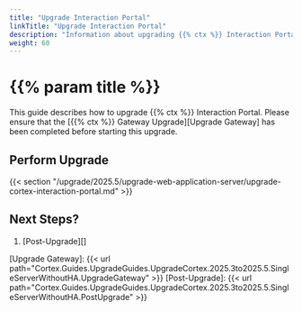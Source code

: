 ```yaml
---
title: "Upgrade Interaction Portal"
linkTitle: "Upgrade Interaction Portal"
description: "Information about upgrading {{% ctx %}} Interaction Portal."
weight: 60
---
```


# {{% param title %}}

This guide describes how to upgrade {{% ctx %}} Interaction Portal. Please ensure that the [{{% ctx %}} Gateway Upgrade][Upgrade Gateway] has been completed before starting this upgrade.

## Perform Upgrade

{{< section "/upgrade/2025.5/upgrade-web-application-server/upgrade-cortex-interaction-portal.md" >}}

## Next Steps?

1. [Post-Upgrade][]

[Upgrade Gateway]: {{< url path="Cortex.Guides.UpgradeGuides.UpgradeCortex.2025.3to2025.5.SingleServerWithoutHA.UpgradeGateway" >}}
[Post-Upgrade]: {{< url path="Cortex.Guides.UpgradeGuides.UpgradeCortex.2025.3to2025.5.SingleServerWithoutHA.PostUpgrade" >}}
